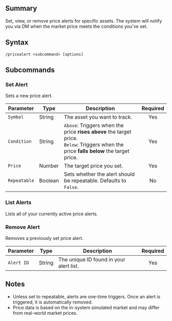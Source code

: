 ## Summary
Set, view, or remove price alerts for specific assets. The system will notify you via DM when the market price meets the conditions you've set.

## Syntax
```
/pricealert <subcommand> [options]
```

## Subcommands

### Set Alert
Sets a new price alert.

| Parameter | Type | Description | Required |
| --- | --- | --- | :---: |
| `Symbol` | String | The asset you want to track. | Yes |
| `Condition` | String | `Above`: Triggers when the price **rises above** the target price.<br>`Below`: Triggers when the price **falls below** the target price. | Yes |
| `Price` | Number | The target price you set. | Yes |
| `Repeatable` | Boolean | Sets whether the alert should be repeatable. Defaults to `False`. | No |

### List Alerts
Lists all of your currently active price alerts.

### Remove Alert
Removes a previously set price alert.

| Parameter | Type | Description | Required |
| --- | --- | --- | :---: |
| `Alert ID` | String | The unique ID found in your alert list. | Yes |

## Notes
- Unless set to repeatable, alerts are one-time triggers. Once an alert is triggered, it is automatically removed.
- Price data is based on the in-system simulated market and may differ from real-world market prices.